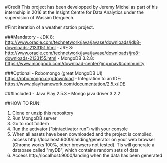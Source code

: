 #Credit
This project has been developped by Jeremy Michel as part of his internship in 2016 at the Insight Centre for Data Analytics under the supervision of Wassim Derguech.

#First iteration of a weather station project.

###Mandatory
 	- JDK 8: http://www.oracle.com/technetwork/java/javase/downloads/jdk8-downloads-2133151.html
 	- JRE 8: http://www.oracle.com/technetwork/java/javase/downloads/jre8-downloads-2133155.html
 	- MongoDB 3.2.8: https://www.mongodb.com/download-center?jmp=nav#community

###Optional
 	- Robomongo (great MongoDB UI) https://robomongo.org/download
 	- Integration to an IDE: https://www.playframework.com/documentation/2.5.x/IDE

###Included
 	- Java Play 2.5.3
 	- Mongo java driver 3.2.2


##HOW TO RUN:

1. Clone or unzip this repository
2. Run MongoDB server
3. Go to root folderh
4. Run the activator ("bin/activator run") with your console
5. When all assets have been downloaded and the project is compiled, access http://localhost:9000/landing/generator on your web browser (Chrome works 100%, other browsers not tested). Tis will generate a database called "myDB", which contains random sets of data
6. Access http://localhost:9000/landing when the data has been generated
